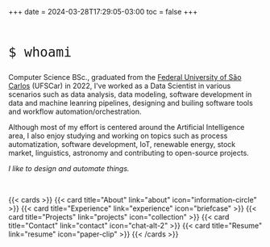 +++
date = 2024-03-28T17:29:05-03:00
toc = false
+++

<br>

<p style="font-family: monospace; font-size: 26px">$ whoami</p>

Computer Science BSc., graduated from the [Federal University of São Carlos](https://www.ufscar.br/) (UFSCar) in 2022, I've worked as a Data Scientist in various scenarios such as data analysis, data modeling, software development in data and machine leanring pipelines, designing and builing software tools and workflow automation/orchestration.

Although most of my effort is centered around the Artificial Intelligence area, I also enjoy studying and working on topics such as process automatization, software development, IoT, renewable energy, stock market, linguistics, astronomy and contributing to open-source projects.

*I like to design and automate things.*

<br>

{{< cards >}}
  {{< card title="About" link="about" icon="information-circle" >}}
  {{< card title="Experience" link="experience" icon="briefcase" >}}
  {{< card title="Projects" link="projects" icon="collection" >}}
  {{< card title="Contact" link="contact" icon="chat-alt-2" >}}
  {{< card title="Resume" link="resume" icon="paper-clip" >}}
{{< /cards >}}
